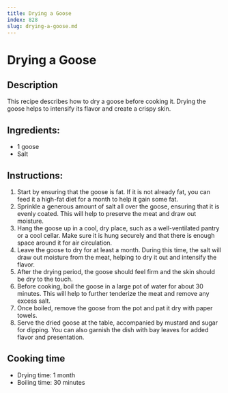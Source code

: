 ```yaml
---
title: Drying a Goose
index: 828
slug: drying-a-goose.md
---
```


# Drying a Goose

## Description
This recipe describes how to dry a goose before cooking it. Drying the goose helps to intensify its flavor and create a crispy skin.

## Ingredients:
- 1 goose
- Salt

## Instructions:
1. Start by ensuring that the goose is fat. If it is not already fat, you can feed it a high-fat diet for a month to help it gain some fat.
2. Sprinkle a generous amount of salt all over the goose, ensuring that it is evenly coated. This will help to preserve the meat and draw out moisture.
3. Hang the goose up in a cool, dry place, such as a well-ventilated pantry or a cool cellar. Make sure it is hung securely and that there is enough space around it for air circulation.
4. Leave the goose to dry for at least a month. During this time, the salt will draw out moisture from the meat, helping to dry it out and intensify the flavor.
5. After the drying period, the goose should feel firm and the skin should be dry to the touch.
6. Before cooking, boil the goose in a large pot of water for about 30 minutes. This will help to further tenderize the meat and remove any excess salt.
7. Once boiled, remove the goose from the pot and pat it dry with paper towels.
8. Serve the dried goose at the table, accompanied by mustard and sugar for dipping. You can also garnish the dish with bay leaves for added flavor and presentation.

## Cooking time
- Drying time: 1 month
- Boiling time: 30 minutes